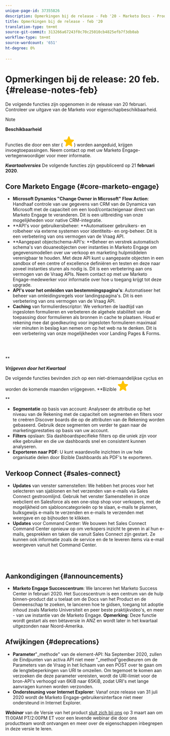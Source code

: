 ```yaml
---
unique-page-id: 37355826
description: Opmerkingen bij de release - Feb '20 - Marketo Docs - Productdocumentatie
title: Opmerkingen bij de release - feb '20
translation-type: tm+mt
source-git-commit: 313266a67243f0c70c25010cb4825efb7f3db0ab
workflow-type: tm+mt
source-wordcount: '651'
ht-degree: 0%

---
```



# Opmerkingen bij de release: 20 feb. {#release-notes-feb}

De volgende functies zijn opgenomen in de release van 20 februari. Controleer uw uitgave van de Marketo voor eigenschapbeschikbaarheid.

>[!NOTE]
>
>**Beschikbaarheid**
>
>Functies die door een ster ( ![(ster)](assets/star-yellow.svg)) worden aangeduid, krijgen invoegtoepassingen. Neem contact op met uw Marketo Engage-vertegenwoordiger voor meer informatie.

***Kwartaalversies*** De volgende functies zijn gepubliceerd op 21 **februari 2020**.

## Core Marketo Engage {#core-marketo-engage}

* **Microsoft Dynamics &quot;Change Owner in Microsoft&quot; Flow Action**: Handhaaf controle van uw gegevens van CRM van de Dynamica van Microsoft met de capaciteit om een lood/contacteigenaar direct van Marketo Engage te veranderen. Dit is een uitbreiding van onze mogelijkheden voor native CRM-integratie.
* **API&#39;s voor gebruikersbeheer: **Automatiseer gebruikers- en rolbeheer via externe systemen voor identiteits- en org-beheer. Dit is een verbetering van ons vermogen van de Vraag API.
* **Aangepast objectschema-API&#39;s: **Beheer en verstrek automatisch schema&#39;s van douaneobjecten over instanties in Marketo Engage om gegevensmodellen over uw verkoop en marketing hulpmiddelen verenigbaar te houden. Met deze API kunt u aangepaste objecten in een sandbox of een centre of excellence definiëren en testen en deze naar zoveel instanties sturen als nodig is. Dit is een verbetering aan ons vermogen van de Vraag APIs. Neem contact op met uw Marketo Engage-medewerker voor informatie over hoe u toegang krijgt tot deze upgrade.
* **API&#39;s voor het omleiden van bestemmingspagina&#39;s**: Automatiseer het beheer van omleidingsregels voor landingspagina&#39;s. Dit is een verbetering van ons vermogen van de Vraag API.
* **Caching** van formulierdescriptor: We verkorten de laadtijd van ingesloten formulieren en verbeteren de algehele stabiliteit van de toepassing door formulieren als bronnen in cache te plaatsen. Houd er rekening mee dat goedkeuring voor ingesloten formulieren maximaal vier minuten in beslag kan nemen om op het web na te denken. Dit is een verbetering van onze mogelijkheden voor Landing Pages &amp; Forms.

<br> 

**

***Vrijgeven door het Kwartaal***

De volgende functies bevinden zich op een niet-driemaandelijkse cyclus en worden de komende maanden vrijgegeven.
**Bizible ![(ster)](assets/star-yellow.svg)

**

* **Segmentatie** op basis van account: Analyseer de attributie op het niveau van de Rekening met de capaciteit om segmenten en filters voor te creëren Discover boards die op de attributen van de Rekening worden gebaseerd. Gebruik deze segmenten om verder te gaan naar de marketingprestaties op basis van uw account.
* **Filters** opslaan: Sla dashboardspecifieke filters op die uniek zijn voor elke gebruiker en die uw dashboards snel en consistent kunnen analyseren.
* **Exporteren naar PDF**: U kunt waardevolle inzichten in uw hele organisatie delen door Bizible Dashboards als PDF&#39;s te exporteren.

## Verkoop Connect  {#sales-connect}

* **Updates** van venster samenstellen: We hebben het proces voor het selecteren van sjablonen en het verzenden van e-mails via Sales Connect gestroomlijnd. Gebruik het venster Samenstellen in onze webclient en Salesforce als een one-stop shop voor verkopers, met de mogelijkheid om sjablooncategorieën op te slaan, e-mails te plannen, bulksgewijs e-mails te verzenden en e-mails te verzenden met weergave en op bijhouden te klikken.
* **Updates** voor Command Center: We bouwen het Sales Connect Command Center opnieuw op om verkopers inzicht te geven in al hun e-mails, gesprekken en taken die vanuit Sales Connect zijn gestart. Ze kunnen ook informatie zoals de service en de te leveren items via e-mail weergeven vanuit het Command Center.

<br> 

## Aankondigingen {#announcements}

* **Marketo Engage Succescentrum**: We lanceren het Marketo Success Center in februari 2020. Het Succescentrum is een centrum van de hulp binnen-product dat u toelaat om de Docs van het Product en de Gemeenschap te zoeken, te lanceren hoe te gidsen, toegang tot adoptie inhoud zoals Marketo Universiteit en peer beste praktijkvideo&#39;s, en meer - van uw instantie van de Marketo Engage. **Opmerking**: Deze functie wordt gestart als een bètaversie in ANZ en wordt later in het kwartaal uitgezonden naar Noord-Amerika.

## Afwijkingen {#deprecations}

* **Parameter**&quot;_methode&quot; van de element-API: Na September 2020, zullen de Eindpunten van activa API niet meer &quot;_method&quot;goedkeuren om de Parameters van de Vraag in het lichaam van een POST over te gaan om de lengtebeperkingen van URI te omzeilen. Om tegemoet te komen aan verzoeken die deze parameter vereisten, wordt de URI-limiet voor de bron-API&#39;s verhoogd van 6KiB naar 65KiB, zodat URI&#39;s met lange aanvragen kunnen worden verzonden.
* **Ondersteuning voor Internet Explorer**: Vanaf onze release van 31 juli 2020 wordt de Marketo Engage-gebruikersinterface niet meer ondersteund in Internet Explorer.

***Webinar*** van de Versie van het product [sluit zich bij ons](https://engage.marketo.com/Jan_Feb_20_Release_Webinar_Registration.html) op 3 maart aan om 11:00AM PT/2:00PM ET voor een levende webinar die door ons productteam wordt ontvangen en meer over de eigenschappen inbegrepen in deze versie te leren.
